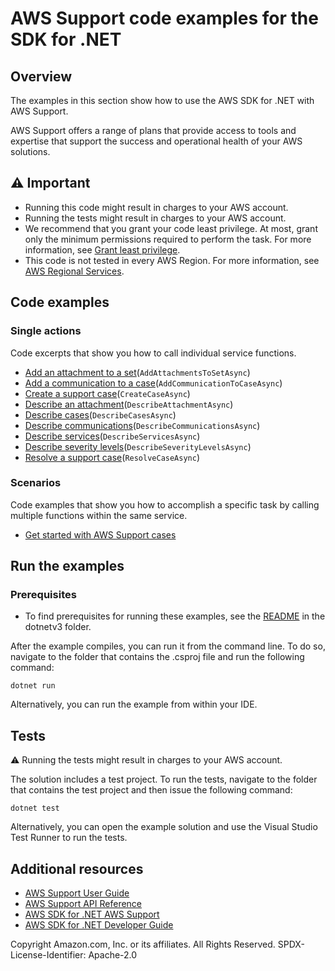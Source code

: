 # AWS Support code examples for the SDK for .NET

## Overview
The examples in this section show how to use the AWS SDK for .NET with AWS Support.

AWS Support offers a range of plans that provide access to tools and expertise that support the success and operational health of your AWS solutions.

## ⚠️ Important
* Running this code might result in charges to your AWS account.
* Running the tests might result in charges to your AWS account.
* We recommend that you grant your code least privilege. At most, grant only the minimum permissions required to perform the task. For more information, see [Grant least privilege](https://docs.aws.amazon.com/IAM/latest/UserGuide/best-practices.html#grant-least-privilege).
* This code is not tested in every AWS Region. For more information, see [AWS Regional Services](https://aws.amazon.com/about-aws/global-infrastructure/regional-product-services).

## Code examples

### Single actions
Code excerpts that show you how to call individual service functions.
* [Add an attachment to a set](Actions/SupportWrapper.cs)(`AddAttachmentsToSetAsync`)
* [Add a communication to a case](Actions/SupportWrapper.cs)(`AddCommunicationToCaseAsync`)
* [Create a support case](Actions/SupportWrapper.cs)(`CreateCaseAsync`)
* [Describe an attachment](Actions/SupportWrapper.cs)(`DescribeAttachmentAsync`)
* [Describe cases](Actions/SupportWrapper.cs)(`DescribeCasesAsync`)
* [Describe communications](Actions/SupportWrapper.cs)(`DescribeCommunicationsAsync`)
* [Describe services](Actions/SupportWrapper.cs)(`DescribeServicesAsync`)
* [Describe severity levels](Actions/SupportWrapper.cs)(`DescribeSeverityLevelsAsync`)
* [Resolve a support case](Actions/SupportWrapper.cs)(`ResolveCaseAsync`)

### Scenarios

Code examples that show you how to accomplish a specific task by calling
multiple functions within the same service.

* [Get started with AWS Support cases](Scenarios/SupportCaseScenario.cs)

## Run the examples

### Prerequisites
* To find prerequisites for running these examples, see the
[README](../README.md#Prerequisites) in the dotnetv3 folder.

After the example compiles, you can run it from the command line. To do so,
navigate to the folder that contains the .csproj file and run the following
command:

```
dotnet run
```

Alternatively, you can run the example from within your IDE.

## Tests
⚠️ Running the tests might result in charges to your AWS account.

The solution includes a test project. To run the tests, navigate to the folder that contains the test project and then issue the following command:

```
dotnet test
```

Alternatively, you can open the example solution and use the Visual Studio Test Runner to run the tests.

## Additional resources
* [AWS Support User Guide](https://docs.aws.amazon.com/awssupport/latest/user/index.html)
* [AWS Support API Reference](https://docs.aws.amazon.com/awssupport/latest/APIReference/index.html)
* [AWS SDK for .NET AWS Support](https://docs.aws.amazon.com/sdkfornet/v3/apidocs/items/AWSSupport/NAWSSupport.html)
* [AWS SDK for .NET Developer Guide](https://docs.aws.amazon.com/sdk-for-net/v3/developer-guide/welcome.html)

Copyright Amazon.com, Inc. or its affiliates. All Rights Reserved. SPDX-License-Identifier: Apache-2.0

